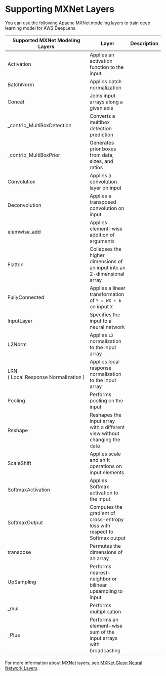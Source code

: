 # Supporting MXNet Layers<a name="deeplens-supported-frameworks-mxnet-layers"></a>

You can use the following Apache MXNet modeling layers to train deep learning model for AWS DeepLens\.


| Supported MXNet Modeling Layers |  Layer | Description | 
| --- | --- | --- | 
|   Activation   |  Applies an activation function to the input  | 
|   BatchNorm   |  Applies batch normalization  | 
|   Concat   |  Joins input arrays along a given axis  | 
|   \_contrib\_MultiBoxDetection   |  Converts a multibox detection prediction  | 
|   \_contrib\_MultiBoxPrior   |  Generates prior boxes from data, sizes, and ratios  | 
|   Convolution   |  Applies a convolution layer on input  | 
|   Deconvolution   |  Applies a transposed convolution on input  | 
|   elemwise\_add   |  Applies element\-wise addition of arguments  | 
|   Flatten   |  Collapses the higher dimensions of an input into an 2\-dimensional array  | 
|   FullyConnected   |  Applies a linear transformation of `Y = WX + b` on input `X`  | 
|   InputLayer   |  Specifies the input to a neural network  | 
|   L2Norm   |  Applies `L2` normalization to the input array  | 
|  LRN \( Local Response Normalization \)  |  Applies local response normalization to the input array  | 
|   Pooling   |  Performs pooling on the input  | 
|   Reshape   |  Reshapes the input array with a different view without changing the data  | 
|   ScaleShift   |  Applies scale and shift operations on input elements  | 
|   SoftmaxActivation   |  Applies Softmax activation to the input  | 
|   SoftmaxOutput   |  Computes the gradient of cross\-entropy loss with respect to Softmax output  | 
|   transpose   |  Permutes the dimensions of an array  | 
|   UpSampling   |  Performs nearest\-neighbor or bilinear upsampling to input  | 
|   \_mul   |  Performs multiplication  | 
|   \_Plus   |  Performs an element\-wise sum of the input arrays with broadcasting  | 

 For more information about MXNet layers, see [ MXNet Gluon Neural Network Layers](https://gluon.mxnet.io/index.html)\.